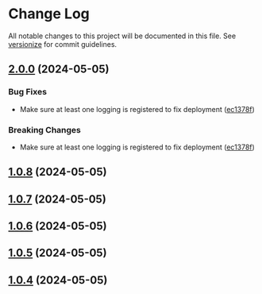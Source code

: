 # Change Log

All notable changes to this project will be documented in this file. See [versionize](https://github.com/versionize/versionize) for commit guidelines.

<a name="2.0.0"></a>
## [2.0.0](https://itsyou0o@dev.azure.com/itsyou0o/Budget/_git/Budget/releases/tag/v2.0.0) (2024-05-05)

### Bug Fixes

* Make sure at least one logging is registered to fix deployment ([ec1378f](https://itsyou0o@dev.azure.com/itsyou0o/Budget/_git/Budget/commit/ec1378f57fd6b5f067faa41adf00a4a18b988b85))

### Breaking Changes

* Make sure at least one logging is registered to fix deployment ([ec1378f](https://itsyou0o@dev.azure.com/itsyou0o/Budget/_git/Budget/commit/ec1378f57fd6b5f067faa41adf00a4a18b988b85))

<a name="1.0.8"></a>
## [1.0.8](https://itsyou0o@dev.azure.com/itsyou0o/Budget/_git/Budget/releases/tag/v1.0.8) (2024-05-05)

<a name="1.0.7"></a>
## [1.0.7](https://itsyou0o@dev.azure.com/itsyou0o/Budget/_git/Budget/releases/tag/v1.0.7) (2024-05-05)

<a name="1.0.6"></a>
## [1.0.6](https://itsyou0o@dev.azure.com/itsyou0o/Budget/_git/Budget/releases/tag/v1.0.6) (2024-05-05)

<a name="1.0.5"></a>
## [1.0.5](https://itsyou0o@dev.azure.com/itsyou0o/Budget/_git/Budget/releases/tag/v1.0.5) (2024-05-05)

<a name="1.0.4"></a>
## [1.0.4](https://itsyou0o@dev.azure.com/itsyou0o/Budget/_git/Budget/releases/tag/v1.0.4) (2024-05-05)


